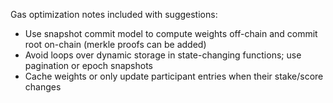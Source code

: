 Gas optimization notes included with suggestions:
- Use snapshot commit model to compute weights off-chain and commit root on-chain (merkle proofs can be added)
- Avoid loops over dynamic storage in state-changing functions; use pagination or epoch snapshots
- Cache weights or only update participant entries when their stake/score changes
